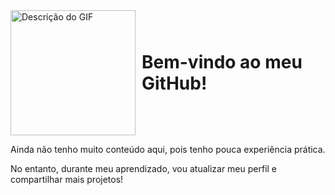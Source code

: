 <div style="display: flex; align-items: center;">
  <img src="https://i.imgur.com/Ozsyrfy.gif" alt="Descrição do GIF" style=" height: 200px; margin-right: 10px;">
  <h1 style="margin: 0;">Bem-vindo ao meu GitHub!</h1>
</div>
<p> Ainda não tenho muito conteúdo aqui, pois tenho pouca experiência prática.</p>
<p> No entanto, durante meu aprendizado, vou atualizar meu perfil e compartilhar mais projetos! </p>

